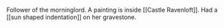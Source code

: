Follower of the morninglord.  A painting is inside [[Castle Ravenloft]]. Had a [[sun shaped indentation]] on her gravestone.